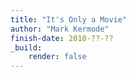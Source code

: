 ```yaml
---
title: "It's Only a Movie"
author: "Mark Kermode"
finish-date: 2010-??-??
_build:
    render: false
---
```


